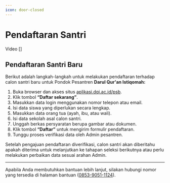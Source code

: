 ```yaml
---
icon: door-closed
---
```


# Pendaftaran Santri

Video \[]

## Pendaftaran Santri Baru

Berikut adalah langkah-langkah untuk melakukan pendaftaran terhadap calon santri baru untuk Pondok Pesantren **Darul Qur'an Istiqomah:**

1. Buka browser dan akses situs [aplikasi.dqi.ac.id/psb](https://aplikasi.dqi.ac.id/psb).
2. Klik tombol **“Daftar sekarang”**.
3. Masukkan data login menggunakan nomor telepon atau email.
4. Isi data siswa yang diperlukan secara lengkap.
5. Masukkan data orang tua (ayah, ibu, atau wali).
6. Isi data sekolah asal calon santri.
7. Unggah berkas persyaratan berupa gambar atau dokumen.
8. Klik tombol **“Daftar”** untuk mengirim formulir pendaftaran.
9. Tunggu proses verifikasi data oleh Admin pesantren.

Setelah pengajuan pendaftaran diverifikasi, calon santri akan diberitahu apakah diterima untuk melanjutkan ke tahapan seleksi berikutnya atau perlu melakukan perbaikan data sesuai arahan Admin.&#x20;

***

Apabila Anda membutuhkan bantuan lebih lanjut, silakan hubungi nomor yang tersedia di halaman bantuan ([0853-9051-1124](http://wa.me/6285390511124)).
